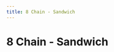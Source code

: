 ```yaml
---
title: 8 Chain - Sandwich
---
```

<ClientOnly><AssetLoader :reloadOnce="true" />
# 8 Chain - Sandwich

<br><br><GameSlides :jsonFileToLoad="'sandwich/8chain_sandwich_b_nov2.json'" :useRandomSeed="false" :useManualData="false" :replay="true"></GameSlides>

</ClientOnly>
